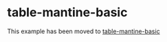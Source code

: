 # table-mantine-basic

This example has been moved to [table-mantine-basic](../../.././table-mantine-basic)
